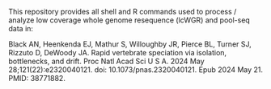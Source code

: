 This repository provides all shell and R commands used to process / analyze low coverage whole genome resequence (lcWGR) and pool-seq data in:


Black AN, Heenkenda EJ, Mathur S, Willoughby JR, Pierce BL, Turner SJ, Rizzuto D, DeWoody JA. Rapid vertebrate speciation via isolation, bottlenecks, and drift. Proc Natl Acad Sci U S A. 2024 May 28;121(22):e2320040121. doi: 10.1073/pnas.2320040121. Epub 2024 May 21. PMID: 38771882.







